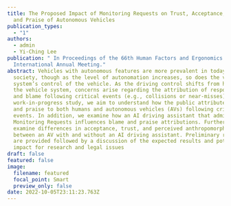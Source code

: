 ```yaml
---
title: The Proposed Impact of Monitoring Requests on Trust, Acceptance, Blame,
  and Praise of Autonomous Vehicles
publication_types:
  - "1"
authors:
  - admin
  - Yi-Ching Lee
publication: " In Proceedings of the 66th Human Factors and Ergonomics Society
  International Annual Meeting."
abstract: Vehicles with autonomous features are more prevalent in today’s
  society, though as the level of autonomation increases, so does the vehicle
  system’s control of the vehicle. As the driving control shifts from human to
  the vehicle system, concerns arise regarding the attribution of responsibility
  and blame following critical events (e.g., collisions or near-misses). In this
  work-in-progress study, we aim to understand how the public attributes blame
  and praise to both humans and autonomous vehicles (AVs) following critical
  events. In addition, we examine how an AI driving assistant that administers
  Monitoring Requests influences blame and praise attributions. Furthermore, we
  examine differences in acceptance, trust, and perceived anthropomorphism
  between an AV with and without an AI driving assistant. Preliminary results
  are provided followed by a discussion of the expected results and potential
  impact for research and legal issues
draft: false
featured: false
image:
  filename: featured
  focal_point: Smart
  preview_only: false
date: 2022-10-05T23:11:23.763Z
---
```

